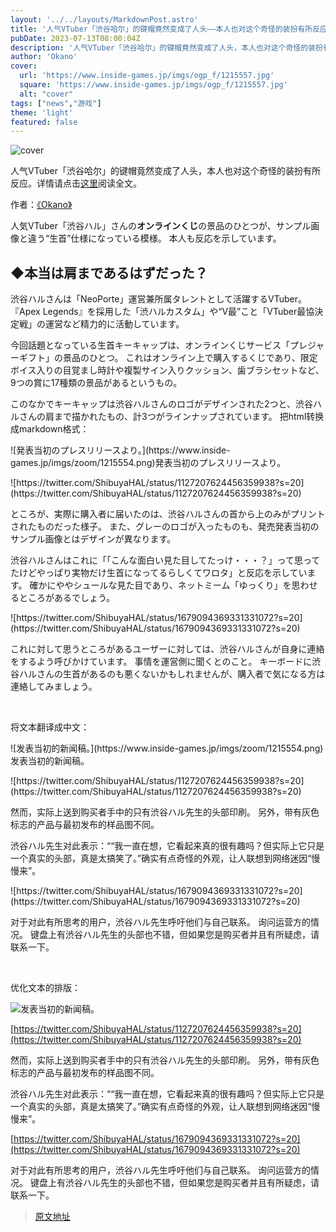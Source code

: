 ```yaml
---
layout: '../../layouts/MarkdownPost.astro'
title: '人气VTuber「渋谷哈尔」的键帽竟然变成了人头——本人也对这个奇怪的装扮有所反应'
pubDate: 2023-07-13T08:00:04Z
description: '人气VTuber「渋谷哈尔」的键帽竟然变成了人头，本人也对这个奇怪的装扮有所反应。'
author: 'Okano'
cover:
  url: 'https://www.inside-games.jp/imgs/ogp_f/1215557.jpg'
  square: 'https://www.inside-games.jp/imgs/ogp_f/1215557.jpg'
  alt: "cover"
tags: ["news","游戏"]
theme: 'light'
featured: false
---
```


![cover](https://www.inside-games.jp/imgs/ogp_f/1215557.jpg)

人气VTuber「渋谷哈尔」的键帽竟然变成了人头，本人也对这个奇怪的装扮有所反应。详情请点击[这里](https://www.inside-games.jp/article/2023/07/13/147178.html)阅读全文。

作者：<a href="/author/10272/recent/Okano">《Okano》</a>

<figure class="ctms-editor-twitter"><blockquote class="twitter-tweet" data-conversation=""><a href="https://twitter.com/ShibuyaHAL/status/1679094134777446400?s=20"></a></blockquote><script async="" charset="utf-8" src="https://platform.twitter.com/widgets.js"></script></figure>

人気VTuber「渋谷ハル」さんの<b>オンラインくじ</b>の景品のひとつが、サンプル画像と違う“生首”仕様になっている模様。 本人も反応を示しています。

## ◆本当は肩まであるはずだった？

渋谷ハルさんは「NeoPorte」運営兼所属タレントとして活躍するVTuber。 『Apex Legends』を採用した「渋ハルカスタム」や“V最”こと「VTuber最協決定戦」の運営など精力的に活動しています。

今回話題となっている生首キーキャップは、オンラインくじサービス「プレジャーギフト」の景品のひとつ。 これはオンライン上で購入するくじであり、限定ボイス入りの目覚まし時計や複製サイン入りクッション、歯ブラシセットなど、9つの賞に17種類の景品があるというもの。

このなかでキーキャップは渋谷ハルさんのロゴがデザインされた2つと、渋谷ハルさんの肩まで描かれたもの、計3つがラインナップされています。
把html转换成markdown格式：

</p>![発表当初のプレスリリースより。](https://www.inside-games.jp/imgs/zoom/1215554.png)発表当初のプレスリリースより。</p>![https://twitter.com/ShibuyaHAL/status/1127207624456359938?s=20](https://twitter.com/ShibuyaHAL/status/1127207624456359938?s=20)</p>ところが、実際に購入者に届いたのは、渋谷ハルさんの首から上のみがプリントされたものだった様子。 また、グレーのロゴが入ったものも、発売発表当初のサンプル画像とはデザインが異なります。</p>渋谷ハルさんはこれに「「こんな面白い見た目してたっけ・・・？」って思ってたけどやっぱり実物だけ生首になってるらしくてワロタ」と反応を示しています。 確かにややシュールな見た目であり、ネットミーム「ゆっくり」を思わせるところがあるでしょう。</p>![https://twitter.com/ShibuyaHAL/status/1679094369331331072?s=20](https://twitter.com/ShibuyaHAL/status/1679094369331331072?s=20)</p>これに対して思うところがあるユーザーに対しては、渋谷ハルさんが自身に連絡をするよう呼びかけています。 事情を運営側に聞くとのこと。 キーボードに渋谷ハルさんの生首があるのも悪くないかもしれませんが、購入者で気になる方は連絡してみましょう。</p><br><script type="text/javascript">;Array.prototype.forEach.call(document.querySelectorAll("div.af_list a"), function (el) { if (el.getAttribute("data-shopping-click") === "") { return; } el.setAttribute("data-shopping-click", ""); el.addEventListener("click", function (e) { let matches = /\/\/www\.amazon\.co\.jp\/gp\/product\/([^/]+)\//.exec(e.target.href); if (matches) { cX.callQueue.push(["sendEvent", "shopping_click", { amazon: matches[1] }]); return; } matches = /\/\/hb\.afl\.rakuten\.co\.jp\/.+\/\? pc=([^&]+)/.exec(e.target.href); if (matches) { matches = /\/mall\/([^/]+)/.exec(decodeURIComponent(matches[1])); if (matches) { cX.callQueue.push(["sendEvent", "shopping_click", { rakuten: matches[1] }]); } } });});</script>

将文本翻译成中文：

</p>![发表当初的新闻稿。](https://www.inside-games.jp/imgs/zoom/1215554.png)发表当初的新闻稿。</p>![https://twitter.com/ShibuyaHAL/status/1127207624456359938?s=20](https://twitter.com/ShibuyaHAL/status/1127207624456359938?s=20)</p>然而，实际上送到购买者手中的只有渋谷ハル先生的头部印刷。 另外，带有灰色标志的产品与最初发布的样品图不同。</p>渋谷ハル先生对此表示：““我一直在想，它看起来真的很有趣吗？但实际上它只是一个真实的头部，真是太搞笑了。”确实有点奇怪的外观，让人联想到网络迷因“慢慢来”。</p>![https://twitter.com/ShibuyaHAL/status/1679094369331331072?s=20](https://twitter.com/ShibuyaHAL/status/1679094369331331072?s=20)</p>对于对此有所思考的用户，渋谷ハル先生呼吁他们与自己联系。 询问运营方的情况。 键盘上有渋谷ハル先生的头部也不错，但如果您是购买者并且有所疑虑，请联系一下。</p><br><script type="text/javascript">;Array.prototype.forEach.call(document.querySelectorAll("div.af_list a"), function (el) { if (el.getAttribute("data-shopping-click") === "") { return; } el.setAttribute("data-shopping-click", ""); el.addEventListener("click", function (e) { let matches = /\/\/www\.amazon\.co\.jp\/gp\/product\/([^/]+)\//.exec(e.target.href); if (matches) { cX.callQueue.push(["sendEvent", "shopping_click", { amazon: matches[1] }]); return; } matches = /\/\/hb\.afl\.rakuten\.co\.jp\/.+\/\? pc=([^&]+)/.exec(e.target.href); if (matches) { matches = /\/mall\/([^/]+)/.exec(decodeURIComponent(matches[1])); if (matches) { cX.callQueue.push(["sendEvent", "shopping_click", { rakuten: matches[1] }]); } } });});</script>

优化文本的排版：

![发表当初的新闻稿。](https://www.inside-games.jp/imgs/zoom/1215554.png)

[https://twitter.com/ShibuyaHAL/status/1127207624456359938?s=20](https://twitter.com/ShibuyaHAL/status/1127207624456359938?s=20)

然而，实际上送到购买者手中的只有渋谷ハル先生的头部印刷。 另外，带有灰色标志的产品与最初发布的样品图不同。

渋谷ハル先生对此表示：““我一直在想，它看起来真的很有趣吗？但实际上它只是一个真实的头部，真是太搞笑了。”确实有点奇怪的外观，让人联想到网络迷因“慢慢来”。

[https://twitter.com/ShibuyaHAL/status/1679094369331331072?s=20](https://twitter.com/ShibuyaHAL/status/1679094369331331072?s=20)

对于对此有所思考的用户，渋谷ハル先生呼吁他们与自己联系。 询问运营方的情况。 键盘上有渋谷ハル先生的头部也不错，但如果您是购买者并且有所疑虑，请联系一下。

>[原文地址](https://www.inside-games.jp/article/2023/07/13/147178.html)  